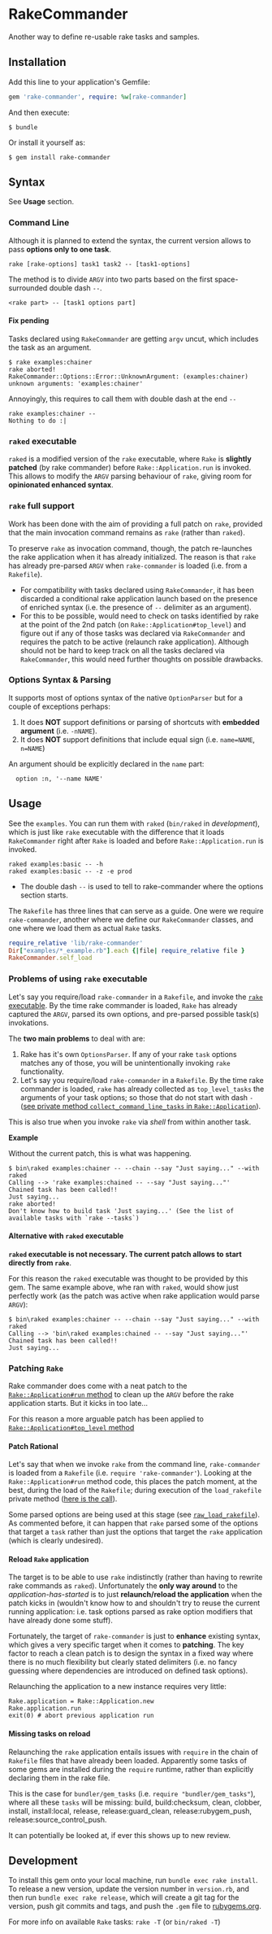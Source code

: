# RakeCommander

Another way to define re-usable rake tasks and samples.

## Installation

Add this line to your application's Gemfile:

```ruby
gem 'rake-commander', require: %w[rake-commander]
```

And then execute:

    $ bundle

Or install it yourself as:

    $ gem install rake-commander

## Syntax

See **Usage** section.

### Command Line

Although it is planned to extend the syntax, the current version allows to pass **options only to one task**.

```
rake [rake-options] task1 task2 -- [task1-options]
```

The method is to divide `ARGV` into two parts based on the first space-surrounded double dash ` -- `.

```
<rake part> -- [task1 options part]
```

#### Fix pending

Tasks declared using `RakeCommander` are getting `argv` uncut, which includes the task as an argument.

```
$ rake examples:chainer
rake aborted!
RakeCommander::Options::Error::UnknownArgument: (examples:chainer) unknown arguments: 'examples:chainer'
```

Annoyingly, this requires to call them with double dash at the end `--`

```
rake examples:chainer --
Nothing to do :|
```

### `raked` executable

`raked` is a modified version of the `rake` executable, where `Rake` is **slightly patched** (by rake commander) before `Rake::Application.run` is invoked. This allows to modify the `ARGV` parsing behaviour of `rake`, giving room for **opinionated enhanced syntax**.

### `rake` full support

Work has been done with the aim of providing a full patch on `rake`, provided that the main invocation command remains as `rake` (rather than `raked`).

To preserve `rake` as invocation command, though, the patch re-launches the rake application when it has already initialized. The reason is that `rake` has already pre-parsed `ARGV` when `rake-commander` is loaded (i.e. from a `Rakefile`).

  * For compatibility with tasks declared using `RakeCommander`, it has been discarded a conditional rake application launch based on the presence of enriched syntax (i.e. the presence of `--` delimiter as an argument).
  * For this to be possible, would need to check on tasks identified by rake at the point of the 2nd patch (on `Rake::Application#top_level`) and figure out if any of those tasks was declared via `RakeCommander` and requires the patch to be active (relaunch rake application). Although should not be hard to keep track on all the tasks declared via `RakeCommander`, this would need further thoughts on possible drawbacks.

### Options Syntax & Parsing

It supports most of options syntax of the native `OptionParser` but for a couple of exceptions perhaps:
  1. It does **NOT** support definitions or parsing of shortcuts with **embedded argument** (i.e. `-nNAME`).
  2. It does **NOT** support definitions that include equal sign (i.e. `name=NAME`, `n=NAME`)

An argument should be explicitly declared in the `name` part:

```
  option :n, '--name NAME'
```

## Usage

See the `examples`. You can run them with `raked` (`bin/raked` in _development_), which is just like `rake` executable with the difference that it loads `RakeCommander` right after `Rake` is loaded and before `Rake::Application.run` is invoked.

```
raked examples:basic -- -h
raked examples:basic -- -z -e prod
```
  * The double dash `--` is used to tell to rake-commander where the options section starts.

The `Rakefile` has three lines that can serve as a guide. One were we require `rake-commander`, another where we define our `RakeCommander` classes, and one where we load them as actual `Rake` tasks.

```ruby
require_relative 'lib/rake-commander'
Dir["examples/*_example.rb"].each {|file| require_relative file }
RakeCommander.self_load
```

### Problems of using `rake` executable

Let's say you require/load `rake-commander` in a `Rakefile`, and invoke the [`rake` executable](https://github.com/ruby/rake/blob/master/exe/rake). By the time rake commander is loaded, `Rake` has already captured the `ARGV`, parsed its own options, and pre-parsed possible task(s) invokations.

The **two main problems** to deal with are:

  1. Rake has it's own `OptionsParser`. If any of your rake `task` options matches any of those, you will be unintentionally invoking `rake` functionality.
  2. Let's say you require/load `rake-commander` in a `Rakefile`. By the time rake commander is loaded, `rake` has already collected as `top_level_tasks` the arguments of your task options; so those that do not start with dash `-` ([see private method `collect_command_line_tasks` in `Rake::Application`](https://github.com/ruby/rake/blob/48e798484babf725b0562cc417986da513e5d0ae/lib/rake/application.rb#L782)).

This is also true when you invoke `rake` via _shell_ from within another task.

**Example**

Without the current patch, this is what was happening.

```
$ bin\raked examples:chainer -- --chain --say "Just saying..." --with raked
Calling --> 'rake examples:chained -- --say "Just saying..."'
Chained task has been called!!
Just saying...
rake aborted!
Don't know how to build task 'Just saying...' (See the list of available tasks with `rake --tasks`)
```

#### Alternative with `raked` executable

**`raked` executable is not necessary. The current patch allows to start directly from `rake`**.

For this reason the `raked` executable was thought to be provided by this gem. The same example above, whe ran with `raked`, would show just perfectly work (as the patch was active when rake application would parse `ARGV`):

```
$ bin\raked examples:chainer -- --chain --say "Just saying..." --with raked
Calling --> 'bin\raked examples:chained -- --say "Just saying..."'
Chained task has been called!!
Just saying...
```

### Patching `Rake`

Rake commander does come with a neat patch to the [`Rake::Application#run` method](https://github.com/ruby/rake/blob/48e798484babf725b0562cc417986da513e5d0ae/lib/rake/application.rb#L79) to clean up the `ARGV` before the rake application starts. But it kicks in too late...

For this reason a more arguable patch has been applied to [`Rake::Application#top_level` method](https://github.com/ruby/rake/blob/48e798484babf725b0562cc417986da513e5d0ae/lib/rake/application.rb#L131)

#### Patch Rational

Let's say that when we invoke `rake` from the command line, `rake-commander` is loaded from a `Rakefile` (i.e. `require 'rake-commander'`). Looking at the `Rake::Application#run` method code, this places the patch moment, at the best, during the load of the `Rakefile`; during execution of the `load_rakefile` private method ([here is the call](https://github.com/ruby/rake/blob/48e798484babf725b0562cc417986da513e5d0ae/lib/rake/application.rb#L82)).

Some parsed options are being used at this stage (see [`raw_load_rakefile`](https://github.com/ruby/rake/blob/48e798484babf725b0562cc417986da513e5d0ae/lib/rake/application.rb#L719)). As commented before, it can happen that `rake` parsed some of the options that target a `task` rather than just the options that target the `rake` application (which is clearly undesired).

#### Reload `Rake` application

The target is to be able to use `rake` indistinctly (rather than having to rewrite rake commands as `raked`). Unfortunately the **only way around** to the _application-has-started_ is to just **relaunch/reload the application** when the patch kicks in (wouldn't know how to and shouldn't try to reuse the current running application: i.e. task options parsed as rake option modifiers that have already done some stuff).

Fortunately, the target of `rake-commander` is just to **enhance** existing syntax, which gives a very specific target when it comes to **patching**. The key factor to reach a clean patch is to design the syntax in a fixed way where there is no much flexibility but clearly stated delimiters (i.e. no fancy guessing where dependencies are introduced on defined task options).

Relaunching the application to a new instance requires very little:

```
Rake.application = Rake::Application.new
Rake.application.run
exit(0) # abort previous application run
```

#### Missing tasks on reload

Relaunching the `rake` application entails issues with `require` in the chain of `Rakefile` files that have already been loaded. Apparently some tasks of some gems are installed during the `require` runtime, rather than explicitly declaring them in the rake file.

This is the case for `bundler/gem_tasks` (i.e. `require "bundler/gem_tasks"`), where all these `tasks` will be missing: build, build:checksum, clean, clobber, install, install:local, release, release:guard_clean, release:rubygem_push, release:source_control_push.

It can potentially be looked at, if ever this shows up to new review.

## Development

To install this gem onto your local machine, run `bundle exec rake install`. To release a new version, update the version number in `version.rb`, and then run `bundle exec rake release`, which will create a git tag for the version, push git commits and tags, and push the `.gem` file to [rubygems.org](https://rubygems.org).

For more info on available `Rake` tasks: `rake -T` (or `bin/raked -T`)
